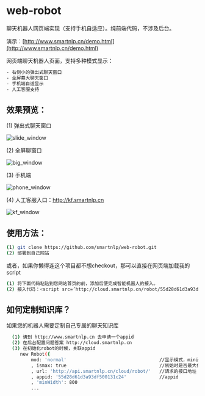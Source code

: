 # web-robot
聊天机器人网页端实现（支持手机自适应）。纯前端代码，不涉及后台。

演示：[http://www.smartnlp.cn/demo.html](http://www.smartnlp.cn/demo.html)

网页端聊天机器人页面，支持多种模式显示：
```sh
- 右侧小的弹出式聊天窗口
- 全屏幕大聊天窗口
- 手机端自适显示
- 人工客服支持
```
## 效果预览：

(1) 弹出式聊天窗口

![slide_window](http://www.smartnlp.cn/little.jpg)

(2) 全屏聊窗口

![big_window](http://www.smartnlp.cn/big.jpg)

(3) 手机端

![phone_window](http://www.smartnlp.cn/phone.jpg)

(4) 人工客服入口：http://kf.smartnlp.cn

![kf_window](http://www.smartnlp.cn/kf.jpg)
## 使用方法：
```sh
(1) git clone https://github.com/smartnlp/web-robot.git
(2) 部署到自己网站
```
或者，如果你懒得连这个项目都不想checkout，那可以直接在网页端加载我的script
```sh
(1) 将下面代码粘贴到您网站首页的前，添加后便完成智能机器人的接入。
(2) 接入代码：<script src=’http://cloud.smartnlp.cn/robot/55d28d61d3a93df500131c24′ language=”JavaScript”></script>
 ``` 
  
## 如何定制知识库？
  如果您的机器人需要定制自己专属的聊天知识库
```sh
  (1) 请到 http://www.smartnlp.cn 去申请一个appid
  (2) 在后台配置问题答案 http://cloud.smartnlp.cn 
  (3) 在初始化robot的时候，关联appid
     new Robot({
         mod: 'normal'                                  //显示模式，mini侧边，normal默认模式
         , ismax: true                                  //初始时是否最大化窗口，normal模式时有效
         , url: 'http://api.smartnlp.cn/cloud/robot/'   //请求的接口地址
         , appid: '55d28d61d3a93df500131c24'            //appid
         , 'minWidth': 800
         ...
```
